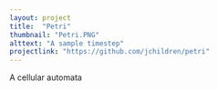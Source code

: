 ```yaml
---
layout: project
title:  "Petri"
thumbnail: "Petri.PNG"
alttext: "A sample timestep"
projectlink: "https://github.com/jchildren/petri"
---
```


A cellular automata
